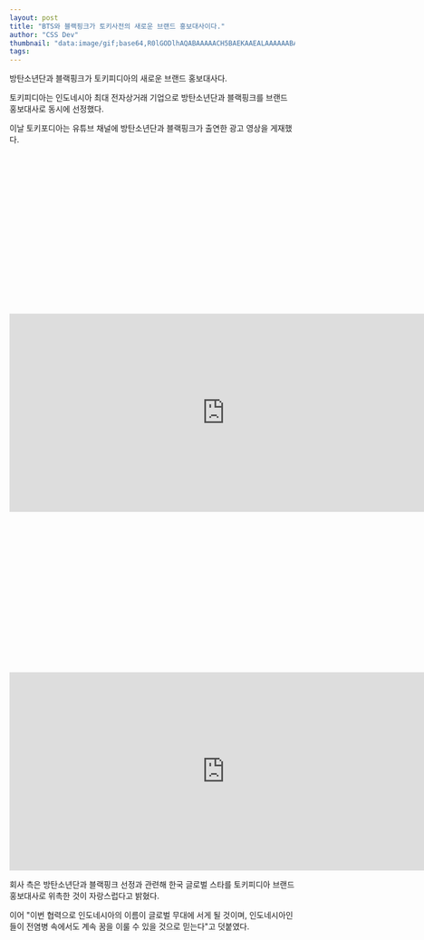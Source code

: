 ```yaml
---
layout: post
title: "BTS와 블랙핑크가 토키사전의 새로운 브랜드 홍보대사이다."
author: "CSS Dev"
thumbnail: "data:image/gif;base64,R0lGODlhAQABAAAAACH5BAEKAAEALAAAAAABAAEAAAICTAEAOw=="
tags: 
---
```



방탄소년단과 블랙핑크가 토키피디아의 새로운 브랜드 홍보대사다.

토키피디아는 인도네시아 최대 전자상거래 기업으로 방탄소년단과 블랙핑크를 브랜드 홍보대사로 동시에 선정했다.

이날 토키포디아는 유튜브 채널에 방탄소년단과 블랙핑크가 출연한 광고 영상을 게재했다.


<div class="video_wrapper" style="padding-top: 56.25%;">
    <iframe width="760" height="350" frameborder="0" allow="accelerometer; autoplay; clipboard-write; encrypted-media; gyroscope; picture-in-picture" allowfullscreen="" class="lazyload" src="https://www.youtube.com/embed/IoXU2N_xbPU"></iframe>
</div>



<div class="video_wrapper" style="padding-top: 56.25%;">
    <iframe width="760" height="350" frameborder="0" allow="accelerometer; autoplay; clipboard-write; encrypted-media; gyroscope; picture-in-picture" allowfullscreen="" class="lazyload" src="https://www.youtube.com/embed/GXy5Uz3uhdQ"></iframe>
</div>


회사 측은 방탄소년단과 블랙핑크 선정과 관련해 한국 글로벌 스타를 토키피디아 브랜드 홍보대사로 위촉한 것이 자랑스럽다고 밝혔다.

이어 "이번 협력으로 인도네시아의 이름이 글로벌 무대에 서게 될 것이며, 인도네시아인들이 전염병 속에서도 계속 꿈을 이룰 수 있을 것으로 믿는다"고 덧붙였다.